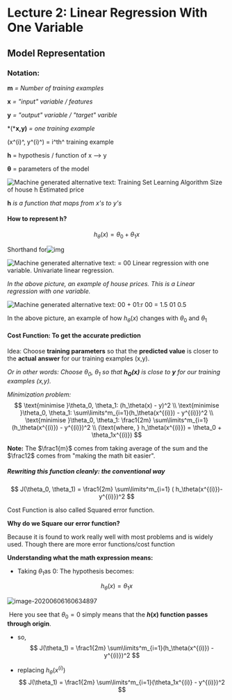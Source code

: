 # Lecture 2: Linear Regression With One Variable

 

## Model Representation

### Notation:

 

**m** *= Number of training examples*

**x** *= "input" variable / features*

**y** *= "output" variable / "target" varible*

*(***x,y)** *= one training example*

(x^(i)^, y^(i)^) = i^th^ training example

**h** = hypothesis / function of x --> y

$\boldsymbol\theta$ = parameters of the model



![Machine generated alternative text: Training Set  Learning Algorithm  Size of  house  h  Estimated  price ](file:///C:/Users/shiha/AppData/Local/Temp/msohtmlclip1/01/clip_image001.png)

 

**h** *is a function that maps from x's to y's*

 

#### How to represent h? 

$$
h_\theta(x) = \theta_0 + \theta_1x​
$$

Shorthand for![img](file:///C:/Users/shiha/AppData/Local/Temp/msohtmlclip1/01/clip_image003.png)

 

![Machine generated alternative text: = 00  Linear regression with one variable.  Univariate linear regression. ](file:///C:/Users/shiha/AppData/Local/Temp/msohtmlclip1/01/clip_image004.png)

 

*In the above picture, an example of house prices. This is a Linear regression with one variable.*

 

![Machine generated alternative text: 00 + 01:r  00 = 1.5  01 0.5 ](file:///C:/Users/shiha/AppData/Local/Temp/msohtmlclip1/01/clip_image005.png)

In the above picture, an example of how $h_\theta(x)$ changes with $\theta_0$ and $\theta_1$



 #### Cost Function: To get the accurate prediction

Idea: Choose **training parameters** so that the **predicted value** is closer to the **actual answer** for our training examples (x,y).

*Or in other words: Choose $\theta_0$, $\theta_1$ so that $\boldsymbol{h_Q(x)}$ is close to **y** for our training examples (x,y).*

*Minimization problem:*
$$
\text{minimise }\theta_0, \theta_1: (h_\theta(x) - y)^2 \\
\text{minimise }\theta_0, \theta_1:  \sum\limits^m_{i=1}(h_\theta(x^{(i)}) - y^{(i)})^2 \\
\text{minimise }\theta_0, \theta_1:  \frac1{2m} \sum\limits^m_{i=1}(h_\theta(x^{(i)}) - y^{(i)})^2 \\
(\text{where, } h_\theta(x^{(i)}) = \theta_0 + \theta_1x^{(i)})
$$

**Note:** The $\frac1{m}$ comes from taking average of the sum and the $\frac12$ comes from "making the math bit easier".

##### Rewriting this function cleanly: the conventional way

$$
J(\theta_0, \theta_1) = \frac1{2m} \sum\limits^m_{i=1} ( h_\theta(x^{(i)})-y^{(i)})^2
$$

Cost Function is also called Squared error function.

**Why do we Square our error function?**

Because it is found to work really well with most problems and is widely used. Though there are more error functions/cost function

**Understanding what the math expression means:**

* Taking $\theta_1$as 0:
  The hypothesis becomes:

$$
h_\theta (x) = \theta_1x
$$

![image-20200606160634897](C:\Users\shiha\AppData\Roaming\Typora\typora-user-images\image-20200606160634897.png)

​	Here you see that $\theta_0=0$ simply means that the **$h(x)$ function passes through origin**.

- so,
  $$
  J(\theta_1) = \frac1{2m} \sum\limits^m_{i=1}(h_\theta(x^{(i)}) - y^{(i)})^2
  $$

- replacing $h_\theta(x^{(i)})$
  $$
  J(\theta_1) = \frac1{2m} \sum\limits^m_{i=1}(\theta_1x^{(i)} - y^{(i)})^2
  $$